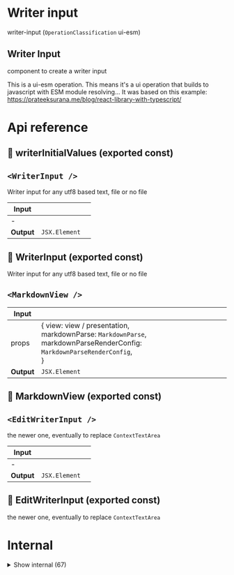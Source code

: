 # Writer input

writer-input (`OperationClassification` ui-esm)


## Writer Input

component to create a writer input

This is a ui-esm operation. This means it's a ui operation that builds to javascript with ESM module resolving... It was based on this example: https://prateeksurana.me/blog/react-library-with-typescript/




# Api reference

## 📄 writerInitialValues (exported const)

## `<WriterInput />`

Writer input for any utf8 based text, file or no file


| Input      |    |    |
| ---------- | -- | -- |
| - | | |
| **Output** | `JSX.Element`   |    |



## 📄 WriterInput (exported const)

Writer input for any utf8 based text, file or no file


## `<MarkdownView />`

| Input      |    |    |
| ---------- | -- | -- |
| props | { view: view / presentation, <br />markdownParse: `MarkdownParse`, <br />markdownParseRenderConfig: `MarkdownParseRenderConfig`, <br /> } |  |
| **Output** | `JSX.Element`   |    |



## 📄 MarkdownView (exported const)

## `<EditWriterInput />`

the newer one, eventually to replace `ContextTextArea`
<SmartContentEditableDivInput
writerType={writerType}
value={value}
onChange={onChange}
markdownParseRenderConfig={markdownParseRenderConfig}
/>


| Input      |    |    |
| ---------- | -- | -- |
| - | | |
| **Output** | `JSX.Element`   |    |



## 📄 EditWriterInput (exported const)

the newer one, eventually to replace `ContextTextArea`
<SmartContentEditableDivInput
writerType={writerType}
value={value}
onChange={onChange}
markdownParseRenderConfig={markdownParseRenderConfig}
/>

# Internal

<details><summary>Show internal (67)</summary>
    
  # `<Completion />`




| Input      |    |    |
| ---------- | -- | -- |
| props | { augmentedWord: `AugmentedWord`, <br />augmentedWordObject?: `MappedObject<AugmentedWord>`, <br /> } |  |
| **Output** | `JSX.Element`   |    |



## `<ContentEditableDivInput />`

Div that is `contentEditable` by default and has possibilities for color/style highlighting, autocomplete, subtexts and tooltips


| Input      |    |    |
| ---------- | -- | -- |
| - | | |
| **Output** | `JSX.Element`   |    |



## `<ContextTextArea />`

TextArea with ability to enhance personal database and execute prompts


QUESTION:

How to make color highlighting?

I guess we need to wrap all words with a span and make it contenteditable, so we can create a editor where we are styling all words that are written

We can then also change the value of the word if you are NOT editing that word.

So you would only see the true value of a word when your cursor is on that word

TODO:

- replace the textarea with a div contenteditable
- make selectionStart and selectionEnd still working (on the original text)
- whenever you stop editing a word, it needs to be wrapped with a span and styled with a function taking that word and returning a style
- whenver you start a new word through a separator, an empty span should be created
- the span of the current word being edited must have a location (x,y). get that exact location so we can render an autocompletion intellisense


| Input      |    |    |
| ---------- | -- | -- |
| - | | |
| **Output** | `JSX.Element`   |    |



## `<DivContentEditable />`

| Input      |    |    |
| ---------- | -- | -- |
| - | | |
| **Output** | `JSX.Element`   |    |



## editSubtextSubwordConfig()

Interesting... In order to auto-generate a form for this, we need to combine the two into a simple function that does NOTHING. Why? Because we can't store it in the database, it is better to keep this in the frontend...

NB: DEPRECATED: TODO: function isn't used. Since the indexation didn't go right, the solution with a `SimplifiedSchemaForm` ended up being easier. Keeping it here because I need to fix the indexation nonetheless.


| Input      |    |    |
| ---------- | -- | -- |
| subtextConfig | `SubtextConfig` |  |,| subwordConfig | `SubwordConfig` |  |
| **Output** | { subtextConfig: { isEnabled?: boolean, <br />translations?: { language: english / dutch / nepali / portuguese / brazilian / german / french / spanish / italian / norwegian / swedish / danish / vietnamese / indonesian / southAfrican / tokiPona / hindi / mandarin / arabic / bengali / urdu / japanese / swahili, <br />showAlternative?: boolean, <br />showPhonetic?: boolean, <br />showLatin?: boolean, <br />showTokiPona?: boolean, <br />showCommon?: boolean, <br /> }[], <br />showEmojiTranslation?: boolean, <br />showDefinitionsWithPriority?: critical / high / medium / low[], <br />showRelated?: { type: image / asset / pages / data / code, <br />quantity: single / short / all, <br /> }[], <br /> }, <br />subwordConfig: { isEnabled?: boolean, <br />subwordSize?: normal / mini / micro, <br />translations?: english / dutch / nepali / portuguese / brazilian / german / french / spanish / italian / norwegian / swedish / danish / vietnamese / indonesian / southAfrican / tokiPona / hindi / mandarin / arabic / bengali / urdu / japanese / swahili[], <br />translationsViewMode?: disabled / tooltip / context / subword, <br />showDefinition?: boolean, <br />occurenceAmountViewMode?: disabled / tooltip / context / subword, <br />blurMode?: disabled / special, <br />audioMode?: disabled / tooltip / context / subword, <br />replaceWordMode?: tokiPona / disabled / translate / alternative / phonetic / emoji, <br />heatmapMode?: disabled / projectFrequency / englishFrequency, <br /> }, <br /> }   |    |



## `<FrontmatterForm />`

Renders a form for frontmatter without save button


| Input      |    |    |
| ---------- | -- | -- |
| - | | |
| **Output** | `JSX.Element`   |    |



## getContext()

Gets the current word you are typing from a text and the cursor position.

Takes into account multiple word separators: tabs, newlines, and spaces.


| Input      |    |    |
| ---------- | -- | -- |
| editorDetails | { text: string, <br />positionIndex: number, <br /> } |  |
| **Output** | { wordAtPosition: string, <br />positionIndex: number, <br /> }   |    |



## getSubtext()

make a subtext text based on the text of a complete paragraph (may contain single newlines and other markdown stuff, but never double newlines)

Returns either the subtext string or a HTML string with a container around the subtext, depending on if you provide `withContainer`


| Input      |    |    |
| ---------- | -- | -- |
| markdownString | string | Raw markdown string |,| subtextConfig | `SubtextConfig` |  |
| **Output** | string   |    |



## getTextSegments()

Iterates over all child-nodes in the editor, replaces text with a segment, and replaces nodes with a flat list of segments

Returns all textSegments in an array


| Input      |    |    |
| ---------- | -- | -- |
| - | | |
| **Output** | { text: string, <br />node: {  }, <br /> }[]   |    |



## getWriterTypeFromContent()

| Input      |    |    |
| ---------- | -- | -- |
| text | string |  |
| **Output** | typescript / markdown / other   |    |



## isAugmentedWordMatch()

| Input      |    |    |
| ---------- | -- | -- |
| augmentedWord | `AugmentedWord` |  |,| completableWord | string |  |
| **Output** |    |    |



## isTypescript()

only detect typescript if the string starts with `import`. must be improved later on. It would be great to be able to detect that it's a typescript file even if it contains syntax errors.


| Input      |    |    |
| ---------- | -- | -- |
| text | string |  |
| **Output** |    |    |



## `<MarkdownCompletions />`

| Input      |    |    |
| ---------- | -- | -- |
| props | { context: {  }, <br />augmentedWords?: `AugmentedWord`[], <br />augmentedWordObject?: `MappedObject<AugmentedWord>`, <br /> } |  |
| **Output** | `JSX.Element`   |    |



## `<MarkdownParsePresentation />`

| Input      |    |    |
| ---------- | -- | -- |
| props | { markdownParse: `MarkdownParse`, <br />augmentedWordObject?: `MappedObject<AugmentedWord>`, <br />projectRelativeBaseFolderPath: string, <br />projectRelativeMarkdownFilePath: string, <br /> } |  |
| **Output** | `JSX.Element`   |    |



## `<MarkedParagraph />`

| Input      |    |    |
| ---------- | -- | -- |
| - | | |
| **Output** | `JSX.Element`   |    |



## `<MarkedText />`

| Input      |    |    |
| ---------- | -- | -- |
| - | | |
| **Output** | `JSX.Element`   |    |



## `<MarkedToken />`

Function that can be used to iterate over the marked parse and style every token, recursively

NB: this returns a regular react component, and should, for setting it as InnerHTML, be parsed with the `ReactDOMServer`


| Input      |    |    |
| ---------- | -- | -- |
| props | { item: `marked.Token`, <br />subtextConfig: `SubtextConfig`, <br />subwordConfig: `SubwordConfig`, <br />markdownFileConfig: `MarkdownParseRenderConfig`, <br />testModeEnabled?: boolean, <br /> } |  |
| **Output** | `JSX.Element`   |    |



## omitSpecialCharactersFromStart()

Omits all special characters from the start of a word for the first special character it finds. The other special characters found after that won't be trimmed.


| Input      |    |    |
| ---------- | -- | -- |
| word (optional) | string |  |
| **Output** |    |    |



## parseTextContentToHtmlString()

Returns a html string from a text string that can be rendered in the dom

NB: because we're parsing text from div.innerText, sometimes there are two newlines when there should be one break.

Three newlines means there should be two breaks...


| Input      |    |    |
| ---------- | -- | -- |
| - | | |
| **Output** | `String`   |    |



## `<SmartContentEditableDivInput />`

Uses ContentEditableDivInput, and attaches the Completions to it based on the content type. Also all other data required...


NB: TODO: once the autocomplete inside the contentEditable is done, these things should move inside of there. I need a component that has lots of UI/UX but isn't very smart. This will be able to be re-used in many usecases...


| Input      |    |    |
| ---------- | -- | -- |
| - | | |
| **Output** | `JSX.Element`   |    |



## `<SpannedSentence />`

Needs to be done for every text that can have potential interactions


| Input      |    |    |
| ---------- | -- | -- |
| props | { sentence: string, <br />subtextConfig: `SubtextConfig`, <br />subwordConfig: `SubwordConfig`, <br />markdownFileConfig: `MarkdownParseRenderConfig`, <br />testModeEnabled?: boolean, <br /> } |  |
| **Output** | `JSX.Element`   |    |



## `<SubtextContainer />`

Returns a string with HTML for the subtext container, given you already have


| Input      |    |    |
| ---------- | -- | -- |
| props | { rawMarkdown: string, <br />subtextConfig: `SubtextConfig`, <br /> } |  |
| **Output** | `JSX.Element`   |    |



## `<Subword />`

| Input      |    |    |
| ---------- | -- | -- |
| - | | |
| **Output** | `JSX.Element`   |    |



## testAllContentEditableRenderComponents()

Can be used to test all `ContentEditableRenderComponent`s with example inputs

Instead you can also enable devmode and just check it on the live examples


| Input      |    |    |
| ---------- | -- | -- |
| - | | |
| **Output** |    |    |



## testContentEditableRenderComponent()

Creates an element from the markdown input, and then uses the `toMarkdownString` function to make it markdown again.

TODO: use <template>, might be more accurate. See https://stackoverflow.com/questions/494143/creating-a-new-dom-element-from-an-html-string-using-built-in-dom-methods-or-pro/35385518#35385518


| Input      |    |    |
| ---------- | -- | -- |
| - | | |
| **Output** | {  }   |    |



## `<TitleContainer />`

container for any index instance that needs to be rendered in the explore page


| Input      |    |    |
| ---------- | -- | -- |
| - | | |
| **Output** | `JSX.Element`   |    |



## trimAround()

Removes x amount of characters from both sides of a word


| Input      |    |    |
| ---------- | -- | -- |
| word | string |  |,| trimLength | number |  |
| **Output** | `String`   |    |



## trimLeft()

Trims a character from a word at the left until that character is not found anymore (recursive)


| Input      |    |    |
| ---------- | -- | -- |
| word | string |  |,| character | string |  |
| **Output** | `String`   |    |



## `<TypescriptCompletions />`

In `typescript`, every word should be autocompletable with the typescript stuff, without backticks.


| Input      |    |    |
| ---------- | -- | -- |
| props | { context: {  }, <br />augmentedWords?: `AugmentedWord`[], <br />augmentedWordObject?: `MappedObject<AugmentedWord>`, <br /> } |  |
| **Output** | `JSX.Element`   |    |



## `<WriterConfigForm />`

| Input      |    |    |
| ---------- | -- | -- |
| - | | |
| **Output** | `JSX.Element`   |    |



## 🔹 TextEditingContext

Properties: 

 | Name | Type | Description |
|---|---|---|
| wordAtPosition  | string |  |
| positionIndex  | number |  |



## 🔹 WriterConfigFormValue

- SubtextConfig: object
- SubwordConfig: object






## 📄 Completion (exported const)

## 📄 ContentEditableDivInput (exported const)

Div that is `contentEditable` by default and has possibilities for color/style highlighting, autocomplete, subtexts and tooltips


## 📄 ContextTextArea (exported const)

TextArea with ability to enhance personal database and execute prompts


QUESTION:

How to make color highlighting?

I guess we need to wrap all words with a span and make it contenteditable, so we can create a editor where we are styling all words that are written

We can then also change the value of the word if you are NOT editing that word.

So you would only see the true value of a word when your cursor is on that word

TODO:

- replace the textarea with a div contenteditable
- make selectionStart and selectionEnd still working (on the original text)
- whenever you stop editing a word, it needs to be wrapped with a span and styled with a function taking that word and returning a style
- whenver you start a new word through a separator, an empty span should be created
- the span of the current word being edited must have a location (x,y). get that exact location so we can render an autocompletion intellisense


## 📄 depthFontSizes (exported const)

## 📄 DivContentEditable (exported const)

## 📄 editSubtextSubwordConfig (exported const)

Interesting... In order to auto-generate a form for this, we need to combine the two into a simple function that does NOTHING. Why? Because we can't store it in the database, it is better to keep this in the frontend...

NB: DEPRECATED: TODO: function isn't used. Since the indexation didn't go right, the solution with a `SimplifiedSchemaForm` ended up being easier. Keeping it here because I need to fix the indexation nonetheless.


## 📄 FrontmatterForm (exported const)

Renders a form for frontmatter without save button


## 📄 getContext (exported const)

Gets the current word you are typing from a text and the cursor position.

Takes into account multiple word separators: tabs, newlines, and spaces.


## 📄 getSubtext (exported const)

make a subtext text based on the text of a complete paragraph (may contain single newlines and other markdown stuff, but never double newlines)

Returns either the subtext string or a HTML string with a container around the subtext, depending on if you provide `withContainer`


## 📄 getTextSegments (exported const)

Iterates over all child-nodes in the editor, replaces text with a segment, and replaces nodes with a flat list of segments

Returns all textSegments in an array


## 📄 getWriterTypeFromContent (exported const)

## 📄 isAugmentedWordMatch (exported const)

## 📄 isTypescript (exported const)

only detect typescript if the string starts with `import`. must be improved later on. It would be great to be able to detect that it's a typescript file even if it contains syntax errors.


## 📄 MarkdownCompletions (exported const)

## 📄 MarkdownParsePresentation (exported const)

## 📄 MarkedParagraph (exported const)

## 📄 MarkedText (exported const)

## 📄 MarkedToken (exported const)

Function that can be used to iterate over the marked parse and style every token, recursively

NB: this returns a regular react component, and should, for setting it as InnerHTML, be parsed with the `ReactDOMServer`


## 📄 MAX_COMPLETIONS_AMOUNT (exported const)

## 📄 metaClickableClassName (exported const)

## 📄 omitSpecialCharactersFromStart (exported const)

Omits all special characters from the start of a word for the first special character it finds. The other special characters found after that won't be trimmed.


## 📄 parseTextContentToHtmlString (exported const)

Returns a html string from a text string that can be rendered in the dom

NB: because we're parsing text from div.innerText, sometimes there are two newlines when there should be one break.

Three newlines means there should be two breaks...


## 📄 SmartContentEditableDivInput (exported const)

Uses ContentEditableDivInput, and attaches the Completions to it based on the content type. Also all other data required...


NB: TODO: once the autocomplete inside the contentEditable is done, these things should move inside of there. I need a component that has lots of UI/UX but isn't very smart. This will be able to be re-used in many usecases...


## 📄 SpannedSentence (exported const)

Needs to be done for every text that can have potential interactions


## 📄 specialCharacters (exported const)

## 📄 SubtextContainer (exported const)

Returns a string with HTML for the subtext container, given you already have


## 📄 Subword (exported const)

## 📄 testAllContentEditableRenderComponents (exported const)

Can be used to test all `ContentEditableRenderComponent`s with example inputs

Instead you can also enable devmode and just check it on the live examples


## 📄 testContentEditableRenderComponent (exported const)

Creates an element from the markdown input, and then uses the `toMarkdownString` function to make it markdown again.

TODO: use <template>, might be more accurate. See https://stackoverflow.com/questions/494143/creating-a-new-dom-element-from-an-html-string-using-built-in-dom-methods-or-pro/35385518#35385518


## 📄 TitleContainer (exported const)

container for any index instance that needs to be rendered in the explore page


## 📄 trimAround (exported const)

Removes x amount of characters from both sides of a word


## 📄 trimLeft (exported const)

Trims a character from a word at the left until that character is not found anymore (recursive)


## 📄 TypescriptCompletions (exported const)

In `typescript`, every word should be autocompletable with the typescript stuff, without backticks.


## 📄 { useStore, StoreProvider } (exported const)

## 📄 WriterConfigForm (exported const)

  </details>

